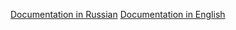 [Documentation in Russian](https://github.com/beam-mw/beam/wiki/%D0%A0%D1%83%D1%81%D1%81%D0%BA%D0%B8%D0%B9)
[Documentation in English](https://github.com/beam-mw/beam/wiki/English)
